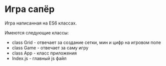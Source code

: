 # Игра сапёр

Игра написанная на ES6 классах.

Имеются следующие классы:

- class Grid - отвечает за создание сетки, мин и цифр на игровом поле
- class Game - отвечает за саму игру
- class App - класс приложения
- Index.js - главный js файл